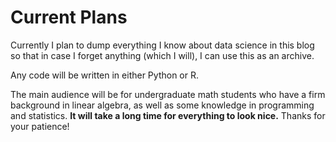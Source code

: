 # Current Plans

Currently I plan to dump everything I know about data science in this blog so that in case I forget anything (which I will), I can use this as an archive.

Any code will be written in either Python or R.

The main audience will be for undergraduate math students who have a firm background in linear algebra, as well as some knowledge in programming and statistics. 
**It will take a long time for everything to look nice.** Thanks for your patience!
